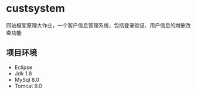 # custsystem
网站框架原理大作业，一个客户信息管理系统，包括登录验证、用户信息的增删改查功能

## 项目环境
* Eclipse
* Jdk 1.8
* MySql 8.0
* Tomcat 9.0
